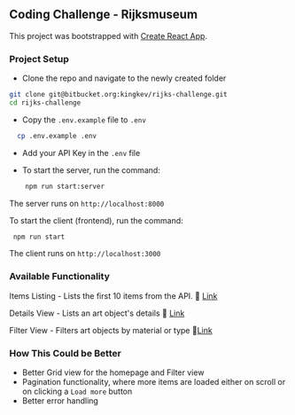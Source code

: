 ## Coding Challenge - Rijksmuseum

This project was bootstrapped with [Create React App](https://github.com/facebookincubator/create-react-app).

### Project Setup

- Clone the repo  and navigate to the newly created folder

```bash
git clone git@bitbucket.org:kingkev/rijks-challenge.git
cd rijks-challenge
```

- Copy the `.env.example` file to `.env`

```bash
  cp .env.example .env
```

- Add your API Key in the `.env` file

- To start the server, run the command:

```bash
    npm run start:server
```
  The server runs on `http://localhost:8000`

To start the client (frontend), run the command:
   ```bash
    npm run start
   ```
  The client runs on `http://localhost:3000`


### Available Functionality

Items Listing - Lists the first 10 items from the API.  🔗 [Link](http://localhost:3000)

Details View - Lists an art object's details  🔗 [Link](http://localhost:3000/collection/SK-A-500)

Filter View - Filters art objects by material or type  🔗[Link](http://localhost:3000/filterCollection?material=oak%20(wood))


### How This Could be Better
- Better Grid view for the homepage and Filter view
- Pagination functionality, where more items are loaded either on scroll or on clicking a `Load more` button
- Better error handling 